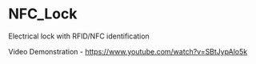 # NFC_Lock
Electrical lock with RFID/NFC identification

Video Demonstration - https://www.youtube.com/watch?v=SBtJypAlo5k
